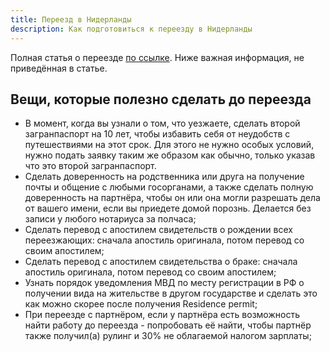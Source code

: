 ```yaml
---
title: Переезд в Нидерланды
description: Как подготовиться к переезду в Нидерланды
---
```


Полная статья о переезде [по ссылке](https://medium.com/там-где-мы-есть/переезд-в-нидерланды-шпаргалка-на-все-случаи-жизни-22f12ce6a13c). Ниже важная информация, не приведённая в статье.

## Вещи, которые полезно сделать до переезда

- В момент, когда вы узнали о том, что уезжаете, сделать второй загранпаспорт на 10 лет, чтобы избавить себя от неудобств с путешествиями на этот срок. Для этого не нужно особых условий, нужно подать заявку таким же образом как обычно, только указав что это второй загранпаспорт.
- Сделать доверенность на родственника или друга на получение почты и общение с любыми госорганами, а также сделать полную доверенность на партнёра, чтобы он или она могли разрешать дела от вашего имени, если вы приедете домой порознь. Делается без записи у любого нотариуса за полчаса;
- Сделать перевод с апостилем свидетельств о рождении всех переезжающих: сначала апостиль оригинала, потом перевод со своим апостилем;
- Сделать перевод с апостилем свидетельства о браке: сначала апостиль оригинала, потом перевод со своим апостилем;
- Узнать порядок уведомления МВД по месту регистрации в РФ о получении вида на жительстве в другом государстве и сделать это как можно скорее после получения Residence permit;
- При переезде с партнёром, если у партнёра есть возможность найти работу до переезда - попробовать её найти, чтобы партнёр также получил(а) рулинг и 30% не облагаемой налогом зарплаты;
